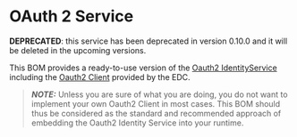 # OAuth 2 Service

**DEPRECATED**: this service has been deprecated in version 0.10.0 and it will be deleted in the upcoming versions.

This BOM provides a ready-to-use version of the [Oauth2 IdentityService](../oauth2-core) including the [Oauth2 Client](../oauth2-client)
provided by the EDC.

> **_NOTE:_**  Unless you are sure of what you are doing, you do not want to implement your own Oauth2 Client in most cases.
> This BOM should thus be considered as the standard and recommended approach of embedding the Oauth2 Identity Service into your runtime.
